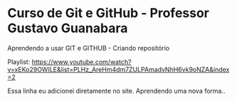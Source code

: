# Curso de Git e GitHub - Professor Gustavo Guanabara
 
 Aprendendo a usar GIT e GITHUB - Criando repositório
 
 Playlist: https://www.youtube.com/watch?v=xEKo29OWILE&list=PLHz_AreHm4dm7ZULPAmadvNhH6vk9oNZA&index=2

 Essa linha eu adicionei diretamente no site. Aprendendo uma nova forma..
